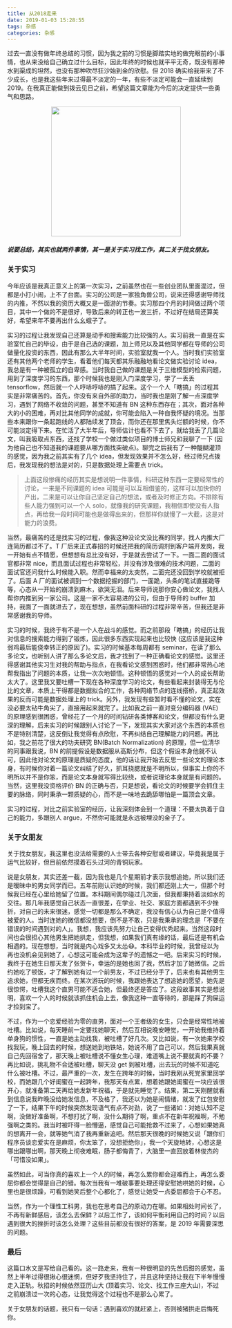 ```yaml
---
title: 从2018走来
date: 2019-01-03 15:28:55
tags: 杂感
categories: 杂感
---
```


过去一直没有做年终总结的习惯，因为我之前的习惯是脚踏实地的做完眼前的小事情，也从来没给自己确立过什么目标，因此年终的时候也就平平无奇，既没有那种水到渠成的坦然，也没有那种吹尽狂沙始到金的欣慰。但 2018 确实给我带来了不少成长，也是我这些年来过得最不淡定的一年，有些不淡定可能会一直延续到 2019。在我真正能做到拨云见日之前，希望这篇文章能为今后的决定提供一些勇气和思路。

<center>
    <img src="/images/2019-1-3/new-year.jpg" width="300px">
</center>

<!--more-->

<p>
</p>

##### 说要总结，其实也就两件事情，其一是关于实习找工作，其二关于找女朋友。

### 关于实习

今年应该是我真正意义上的第一次实习，之前虽然也在一些创业团队里面混过，但都是小打小闹，上不了台面。实习的公司是一家独角兽公司，说来还得感谢导师找的内推，不然以我的资历大概又是一面游的节奏。实习那四个月的时间做过两个项目，其中一个做的不是很好，导致后来的转正也一波三折，不过好在结局还算美好，希望来年不要再出什么幺蛾子了。

实习的过程让我发现自己还算是动手和搜索能力比较强的人。实习前我一直是在实验室忙自己的毕设，由于是自己选的课题，加上师兄以及其他同学都在导师的公司做量化投资的东西，因此有那么大半年时间，实验室就我一个人。当时我们实验室还有其他两个老师的学生，看着他们每天都其乐融融地看论文做实验讨论 idea，我总是有一种被孤立的自卑感。当时我自己做的课题是关于三维模型的检索问题，用到了深度学习的东西，那个时候我也是刚入门深度学习，学了一丢丢 tensorflow，然后就一个人哼哧哼哧的搞了起来。这个一个人「瞎搞」的过程其实是非常痛苦的。首先，你没有来自外部的助力，当时我也是刚了解一点深度学习，遇到了网络不收敛的问题，甚至不知道有 BN 这种东西存在；其次，面对各种大的小的困难，再对比其他同学的成就，你可能会陷入一种自我怀疑的境况。当那些本来跟你一条起跑线的人都陆续发了顶会，而你还在那里焦头烂额的时候，你不可能淡定得下来。在忙活了大半年后，导师估计也看不下去了，就给我丢了几篇论文，叫我吸取点东西，还找了学校一个做过类似项目的博士师兄和我聊了一下 (因为他自己也不知道我的课题要从哪方面找突破点)。聊完之后我有了一种醍醐灌顶的感觉，因为我之前其实有了几个 idea，但发现效果并不怎么好，经过师兄点拨后，我发现我的想法是对的，只是数据处理上需要点 trick。

> 上面这段惨痛的经历其实是想说明一件事情，科研这种东西一定要经常性的讨论，一来是不同课题的 idea 可能是可以互相借鉴的，这样可以加快你的产出，二来是可以让你自己坚定自己的想法，或者及时修正方向。不排除有些人能力强到可以一个人 solo，就像我的研究课题，我相信即使没有人指点，再给我一段时间可能也是做得出来的，但那样你就慢了一大截，这是对能力的浪费。

当然，最痛苦的还是找实习的过程，像我这种没论文没比赛的同学，找人内推大厂连简历都过不了。T 厂后来正式春招的时候还把我的简历调剂到客户端开发岗，我一开始有点不情愿，但想想有总比没有好，于是就去尝试了一下。一面二面的面试官都非常 nice，而且面试过程也非常轻松，并没有涉及很难的技术问题，二面的面试官还问我什么时候能入职。然而幸福来的太突然，二面完还没回到学校就被拒了。后面 A 厂的面试被调到一个数据挖掘的部门，一面跪，头条的笔试直接跪等等，心态从一开始的崩溃到麻木，欲哭无泪。后来导师说那你安心做论文，我找人帮你内推到另一家公司。这是一家不太容易进的公司，但由于导师的 buffer 加持，我面了一面就进去了，现在想想，虽然前面科研的过程非常辛苦，但我还是非常感谢我的导师。

实习的时候，我终于有不是一个人在战斗的感觉。而之前那段「瞎搞」的经历让我对信息的搜索能力得到了锻炼，因此很多东西实现起来也比较快 (这应该是我这种弱鸡最后能侥幸转正的原因了)。实习的时候基本每周都有 seminar，在读了那么多论文，也听别人讲了那么多论文后，我才找到了一种正确看论文的感觉。这里还得感谢其他实习生对我的帮助与指点，在我看论文感到困惑时，他们都非常热心地帮我指出了问题的本质，让我一次次地顿悟。这种顿悟的感觉对一个人的成长帮助太大了。这里我又要吐槽一下现在各种深度学习的论文，有些看起来封装得无与伦比的文章，本质上干得都是数据拟合的工作，各种网络节点的连线搭桥，真正起效果的反而可能是数据处理上的 trick。另外，我发现有些暂时看不懂的论文，实在没必要太钻牛角尖了，直接用起来就完了。比如我之前一直对变分编码器 (VAE) 的原理感到很困惑，曾经花了一个月的时间钻研各类博客和论文，但都没有什么更深的理解，后来实习的时候跟别人讨论了一下，发现其实大家对这个东西的本质也不是特别清楚，这反倒让我觉得有点欣慰，不再纠结自己理解能力的问题。再比如，我之前花了很大的功夫研究 BN(Batch Normalization) 的原理，但一位清华的同事跟我说，BN 的前提假设是数据服从高斯分布，但这个假设本身他就不认可，因此他对论文的原理是质疑的态度，他的话让我开始去反思一些论文的理论本身，有时候你对着一篇论文纠结了好久，抓耳挠腮就是不明所以，但事实上你的不明所以并不是你笨，而是论文本身就写得比较绕，或者说理论本身就是有问题的。当然，这里我没资格评价 BN 的正确与否，只是想说，看论文的时候要学会抓住主要的脉络，同时秉承一颗质疑的心，而不是一味地去跪舔哪怕是一篇顶会文章。

实习的过程，对比之前实验室的经历，让我深刻体会到一个道理：不要太执着于自己的能力，多跟别人 argue，不然你可能就是永远被埋没的金子了。

### 关于女朋友

关于找女朋友，我这里也没法给需要的人士带去各种安慰或者建议，毕竟我是属于运气比较好，但目前依然摸着石头过河的青铜玩家。

说是女朋友，其实还差一截，因为我也是几个星期前才表示我想追她，所以我们还是暧昧中的男女同学而已。五年前刚认识她的时候，我们都还刚上大一，但那个时候我已经在心里给她留了位置。本科期间偶尔碰过几次面，但我都秉持着淡如水的交往。那几年我感觉自己状态一直很差，在学业、社交、家庭方面都遇到不少挫折，对自己的未来很迷，感觉一切都是那么不确定，我没有信心认为自己是个值得被爱的人。当时连她的微信都没想要，倒不是不敢，只是我秉承的理念是「不要在错误的时间遇到对的人」。我想，我应该先努力让自己变得优秀起来。当然这段时间也会很担心其他男生把她拱走，但我想，如果我们真有缘的话，最后还是有机会相遇的。现在想想，当时就是内心戏多又太怂😷。本科毕业的时候，我曾经以为再也没机会见到她了，心想这可能会成为这辈子的遗憾之一吧。后来实习的时候，我终于在她生日那天发了张贺卡，幸运的是她也回了我，然后才加了她微信。之后约她吃了顿饭，才了解到她有过一个前男友，不过已经分手了，后来也有其他男生追求她，但都无疾而终。在某次游玩的时候，我跟她表达了想追她的愿望，她先是很惊愕，吐槽我这个直男可能不适合她，但最终还是答应了。这段故事其实是想说明，喜欢一个人的时候就该抓住机会上去，像我这种一直等待的，那是踩了狗屎运才捡到宝了。

不过，作为一个恋爱经验为零的直男，面对一个王者级的女生，只会是经常性地被吐槽。比如说，每天睡前一定要找她聊天，然后互相说晚安睡觉，一开始我维持着单身狗的惯性，一直是她主动找我，被吐槽了好几次。又比如说，有一次她来学校找我玩，晚上回去的时候，想送她到地铁站，她说不用了自己可以，然后我果真就自己先回宿舍了，那天晚上被吐槽说不懂女生心理，难道嘴上说不要就真的不要？再比如说，挑礼物不合适被吐槽，聊天没 get 到被吐槽，出去玩的时候不知道吃什么被吐槽。不过，最严重的一次，发生在跨年的时候，当时我刚从死党家里回学校，而她跟几个好闺蜜在一起跨年，我那天有点累，想着她跟她闺蜜在一块应该很开心，就准备第二天再给她发新年祝福，于是就先睡觉了。结果，第二天刚醒就看到信息说我昨晚没给她发信息，不及格了，我还以为她是闹情绪，就发了红包安慰了一下，结果下午的时候突然发现语气有点不对劲，说了一些诸如：对她认知不足啊，没做好准备啊，不想打扰了啊，没什么期待了啊，重点不在新年祝福啊，不勉强啊之类的。我当时被吓得一脸懵逼，感觉自己可能抢救不过来了，心想如果她真的想离开一会，就等她气消了我再重新追吧。然后那天很晚的时候她又说「跟你们程序员谈恋爱实在是麻烦，你太笨了，没想拒绝你」，我一个天旋地转，心想这是哪出跟哪出啊，那天晚上彻夜难眠，肠子都悔青了，大脑里一直回放着林俊杰的「可惜没如果」。 

虽然如此，可当你真的喜欢上一个人的时候，再怎么累你都会迎难而上，再怎么委屈你都会觉得是自己的错。每次当我有一堆破事要处理还得安慰她哄她的时候，心里也是很烦躁，可看到她笑后整个心都化了，感觉让她受一点委屈都会于心不忍。

当然，作为一个理性工科男，我也在思考自己的原动力在哪。如果相处时间长了，不再有新鲜感后，该怎么去保鲜？以后工作了，该如何平衡利用自己的时间？以后遇到很大的挫折时该怎么处理？这些目前都没有很好的答案，是 2019 年需要深思的问题。

### 最后

这篇口水文是写给自己看的。这一路走来，我有一种很明显的先苦后甜的感觉，虽然上半年过得很揪心很迷惘，但好歹我坚持住了，并且这种坚持让我在下半年慢慢走入正轨。秋招的时候依然亚历山大 (顶着实习、论文、找工作三座大山)，不过之前崩溃过一次的心态，让我觉得这个过程也不是那么心累了。

关于女朋友的话题，我只有一句话：遇到喜欢的就赶紧上，否则被猪拱走后悔死你。